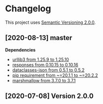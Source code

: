 # Changelog

This project uses [Semantic Versioning 2.0.0](http://semver.org/).

[2020-08-13] master
---------------------------
**Dependencies**
- [urllib3 from 1.25.9 to 1.25.10](https://github.com/urllib3/urllib3/blob/1.25.10/CHANGES.rst)
- [responses from 0.10.15 to 0.10.16](https://github.com/getsentry/responses/blob/master/CHANGES)
- [dataclasses-json from 0.5.1 to 0.5.2](https://github.com/lidatong/dataclasses-json/releases)
- [pip requirement from ~=20.1.1 to ~=20.2.2](https://github.com/pypa/pip/blob/master/NEWS.rst)
- [marshmallow from 3.7.0 to 3.7.1](https://github.com/marshmallow-code/marshmallow/blob/dev/CHANGELOG.rst)


[2020-07-08] Version 2.0.0
---------------------------
